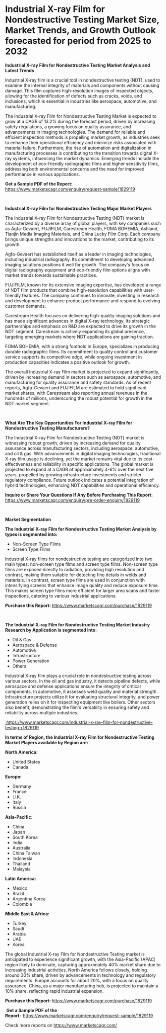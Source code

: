 <p><h1>Industrial X-ray Film for Nondestructive Testing Market Size, Market Trends, and Growth Outlook forecasted for period from 2025 to 2032</h1></p><p><strong>Industrial X-ray Film for Nondestructive Testing Market Analysis and Latest Trends</strong></p>
<p><p>Industrial X-ray film is a crucial tool in nondestructive testing (NDT), used to examine the internal integrity of materials and components without causing damage. This film captures high-resolution images of inspected objects, allowing for the identification of defects such as cracks, voids, and inclusions, which is essential in industries like aerospace, automotive, and manufacturing. </p><p>The Industrial X-ray Film for Nondestructive Testing Market is expected to grow at a CAGR of 13.2% during the forecast period, driven by increasing safety regulations, a growing focus on quality assurance, and advancements in imaging technologies. The demand for reliable and efficient inspection methods is propelling market growth, as industries seek to enhance their operational efficiency and minimize risks associated with material failure. Furthermore, the rise of automation and digitalization in manufacturing processes is contributing to the transition towards digital X-ray systems, influencing the market dynamics. Emerging trends include the development of eco-friendly radiographic films and higher sensitivity films, addressing both environmental concerns and the need for improved performance in various applications.</p></p>
<p><strong>Get a Sample PDF of the Report:&nbsp;</strong> <a href="https://www.marketscagr.com/enquiry/request-sample/1829119?utm_campaign=3019&utm_medium=2&utm_source=Github&utm_content=ia&utm_term=26032025&utm_id=industrial-x-ray-film-for-nondestructive-testing">https://www.marketscagr.com/enquiry/request-sample/1829119</a></p>
<p>&nbsp;</p>
<p><strong>Industrial X-ray Film for Nondestructive Testing Major Market Players</strong></p>
<p><p>The Industrial X-ray Film for Nondestructive Testing (NDT) market is characterized by a diverse array of global players, with key companies such as Agfa-Gevaert, FUJIFILM, Carestream Health, FOMA BOHEMIA, Ashland, Tianjin Media Imaging Materials, and China Lucky Film Corp. Each company brings unique strengths and innovations to the market, contributing to its growth.</p><p>Agfa-Gevaert has established itself as a leader in imaging technologies, including industrial radiography. Its commitment to developing advanced imaging solutions positions it well for growth. The company's focus on digital radiography equipment and eco-friendly film options aligns with market trends towards sustainable practices.</p><p>FUJIFILM, known for its extensive imaging expertise, has developed a range of NDT film products that combine high-resolution capabilities with user-friendly features. The company continues to innovate, investing in research and development to enhance product performance and respond to evolving customer demands.</p><p>Carestream Health focuses on delivering high-quality imaging solutions and has made significant advances in digital X-ray technology. Its strategic partnerships and emphasis on R&D are expected to drive its growth in the NDT segment. Carestream is actively expanding its global presence, targeting emerging markets where NDT applications are gaining traction.</p><p>FOMA BOHEMIA, with a strong foothold in Europe, specializes in producing durable radiographic films. Its commitment to quality control and customer service supports its competitive edge, while ongoing investment in production capacities indicates a positive outlook for growth.</p><p>The overall Industrial X-ray Film market is projected to expand significantly, driven by increasing demand in sectors such as aerospace, automotive, and manufacturing for quality assurance and safety standards. As of recent reports, Agfa-Gevaert and FUJIFILM are estimated to hold significant market shares, with Carestream also reporting annual revenues in the hundreds of millions, underscoring the robust potential for growth in the NDT market segment.</p></p>
<p>&nbsp;</p>
<p><strong>What Are The Key Opportunities For Industrial X-ray Film for Nondestructive Testing Manufacturers?</strong></p>
<p><p>The Industrial X-ray Film for Nondestructive Testing (NDT) market is witnessing robust growth, driven by increasing demand for quality assurance across manufacturing sectors, including aerospace, automotive, and oil & gas. With advancements in digital imaging technologies, traditional X-ray film usage is declining, yet the market remains vital due to its cost-effectiveness and reliability in specific applications. The global market is projected to expand at a CAGR of approximately 4-6% over the next five years, propelled by growing infrastructure investments and stricter regulatory compliance. Future outlook indicates a potential integration of hybrid technologies, enhancing NDT capabilities and operational efficiency.</p></p>
<p><strong>Inquire or Share Your Questions If Any Before Purchasing This Report:</strong> <a href="https://www.marketscagr.com/enquiry/pre-order-enquiry/1829119?utm_campaign=3019&utm_medium=2&utm_source=Github&utm_content=ia&utm_term=26032025&utm_id=industrial-x-ray-film-for-nondestructive-testing">https://www.marketscagr.com/enquiry/pre-order-enquiry/1829119</a></p>
<p>&nbsp;</p>
<p><strong>Market Segmentation</strong></p>
<p><strong>The Industrial X-ray Film for Nondestructive Testing Market Analysis by types is segmented into:</strong></p>
<p><ul><li>Non-Screen Type Films</li><li>Screen Type Films</li></ul></p>
<p><p>Industrial X-ray films for nondestructive testing are categorized into two main types: non-screen type films and screen type films. Non-screen type films are exposed directly to radiation, providing high resolution and contrast, making them suitable for detecting fine details in welds and materials. In contrast, screen type films are used in conjunction with intensifying screens that enhance image quality and reduce exposure time. This makes screen type films more efficient for larger area scans and faster inspections, catering to various industrial applications.</p></p>
<p><strong>Purchase this Report:&nbsp;</strong><a href="https://www.marketscagr.com/purchase/1829119?utm_campaign=3019&utm_medium=2&utm_source=Github&utm_content=ia&utm_term=26032025&utm_id=industrial-x-ray-film-for-nondestructive-testing">https://www.marketscagr.com/purchase/1829119</a></p>
<p>&nbsp;</p>
<p><strong>The Industrial X-ray Film for Nondestructive Testing Market Industry Research by Application is segmented into:</strong></p>
<p><ul><li>Oil & Gas</li><li>Aerospace & Defense</li><li>Automotive</li><li>Infrastructure</li><li>Power Generation</li><li>Others</li></ul></p>
<p><p>Industrial X-ray film plays a crucial role in nondestructive testing across various sectors. In the oil and gas industry, it detects pipeline defects, while aerospace and defense applications ensure the integrity of critical components. In automotive, it assesses weld quality and material strength. Infrastructure projects utilize it for evaluating structural integrity, and power generation relies on it for inspecting equipment like boilers. Other sectors also benefit, demonstrating the film's versatility in ensuring safety and reliability across multiple industries.</p></p>
<p><a href="https://www.marketscagr.com/industrial-x-ray-film-for-nondestructive-testing-r1829119?utm_campaign=3019&utm_medium=2&utm_source=Github&utm_content=ia&utm_term=26032025&utm_id=industrial-x-ray-film-for-nondestructive-testing">&nbsp;https://www.marketscagr.com/industrial-x-ray-film-for-nondestructive-testing-r1829119</a></p>
<p><strong>In terms of Region, the Industrial X-ray Film for Nondestructive Testing Market Players available by Region are:</strong></p>
<p>
    <p> <strong> North America: </strong>
        <ul>
            <li>United States</li>
            <li>Canada</li>
        </ul>
        </p> 
    <p> <strong> Europe: </strong>
        <ul>
            <li>Germany</li>
            <li>France</li>
            <li>U.K.</li>
            <li>Italy</li>
            <li>Russia</li>
        </ul>
        </p> 
    <p> <strong> Asia-Pacific: </strong>
        <ul>
            <li>China</li>
            <li>Japan</li>
            <li>South Korea</li>
            <li>India</li>
            <li>Australia</li>
            <li>China Taiwan</li>
            <li>Indonesia</li>
            <li>Thailand</li>
            <li>Malaysia</li>
        </ul>
        </p> 
    <p> <strong> Latin America: </strong>
        <ul>
            <li>Mexico</li>
            <li>Brazil</li>
            <li>Argentina Korea</li>
            <li>Colombia</li>
        </ul>
        </p> 
    <p> <strong> Middle East & Africa: </strong>
        <ul>
            <li>Turkey</li>
            <li>Saudi</li>
            <li>Arabia</li>
            <li>UAE</li>
            <li>Korea</li>
        </ul>
    </p>
    </p>
<p><p>The global Industrial X-ray Film for Nondestructive Testing market is anticipated to experience significant growth, with the Asia-Pacific (APAC) region likely to dominate, capturing approximately 40% market share due to increasing industrial activities. North America follows closely, holding around 30% share, driven by advancements in technology and regulatory requirements. Europe accounts for about 20%, with a focus on quality assurance. China, as a major manufacturing hub, is projected to maintain a 10% share, reflecting rapid industrial expansion.</p></p>
<p><strong>Purchase this Report: </strong><a href="https://www.marketscagr.com/purchase/1829119?utm_campaign=3019&utm_medium=2&utm_source=Github&utm_content=ia&utm_term=26032025&utm_id=industrial-x-ray-film-for-nondestructive-testing">https://www.marketscagr.com/purchase/1829119</a></p>
<p>&nbsp;<strong>Get a Sample PDF of the Report:&nbsp;&nbsp;</strong><a href="https://www.marketscagr.com/enquiry/request-sample/1829119?utm_campaign=3019&utm_medium=2&utm_source=Github&utm_content=ia&utm_term=26032025&utm_id=industrial-x-ray-film-for-nondestructive-testing">https://www.marketscagr.com/enquiry/request-sample/1829119</a></p>
<p><strong></strong></p>
<p>Check more reports on <a href="https://www.marketscagr.com/?utm_campaign=3019&utm_medium=2&utm_source=Github&utm_content=ia&utm_term=26032025&utm_id=industrial-x-ray-film-for-nondestructive-testing">https://www.marketscagr.com/</a></p>